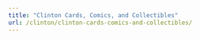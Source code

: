 ```yaml
---
title: "Clinton Cards, Comics, and Collectibles"
url: /clinton/clinton-cards-comics-and-collectibles/
---
```

